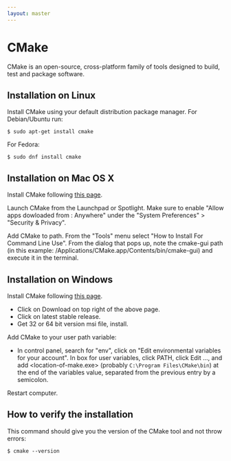 ```yaml
---
layout: master
---
```


# CMake

CMake is an open-source, cross-platform family of tools designed to build, test
and package software.


## Installation on Linux

Install CMake using your default distribution package manager.
For Debian/Ubuntu run:

```shell
$ sudo apt-get install cmake
```

For Fedora:

```shell
$ sudo dnf install cmake
```


## Installation on Mac OS X

Install CMake following [this page](https://cmake.org/download/).

Launch CMake from the Launchpad or Spotlight. Make sure to enable "Allow apps
dowloaded from : Anywhere" under the "System Preferences" > "Security &
Privacy".

Add CMake to path. From the "Tools" menu select "How to Install For Command
Line Use". From the dialog that pops up, note the cmake-gui path (in this
example: /Applications/CMake.app/Contents/bin/cmake-gui) and execute it in the
terminal.


## Installation on Windows

Install CMake following [this page](https://cmake.org/download/).

- Click on Download on top right of the above page.
- Click on latest stable release.
- Get 32 or 64 bit version msi file, install.

Add CMake to your user path variable:

- In control panel, search for "env", click on "Edit environmental variables
  for your account". In box for user variables, click PATH, click Edit ..., and
  add <location-of-make.exe> (probably `C:\Program Files\CMake\bin`) at the end
  of the variables value, separated from the previous entry by a semicolon.

Restart computer.


## How to verify the installation

This command should give you the version of the CMake tool and not throw errors:

```shell
$ cmake --version
```
